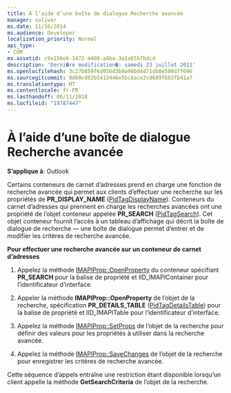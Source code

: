 ```yaml
---
title: À l’aide d’une boîte de dialogue Recherche avancée
manager: soliver
ms.date: 11/16/2014
ms.audience: Developer
localization_priority: Normal
api_type:
- COM
ms.assetid: c9a156e6-3472-4409-a4ba-3a1a65b7bdcd
description: 'Derni�re modification�: samedi 23 juillet 2011'
ms.openlocfilehash: 3c27b859f6d056d3b9a98bd4d71db8e500dff696
ms.sourcegitcommit: 9d60cd82b5413446e5bc8ace2cd689f683fb41a7
ms.translationtype: MT
ms.contentlocale: fr-FR
ms.lasthandoff: 06/11/2018
ms.locfileid: "19787447"
---
```

# <a name="using-an-advanced-search-dialog-box"></a>À l’aide d’une boîte de dialogue Recherche avancée

  
  
**S’applique à**: Outlook 
  
Certains conteneurs de carnet d’adresses prend en charge une fonction de recherche avancée qui permet aux clients d’effectuer une recherche sur les propriétés de **PR_DISPLAY_NAME** ([PidTagDisplayName](pidtagdisplayname-canonical-property.md)). Conteneurs du carnet d’adresses qui prennent en charge les recherches avancées ont une propriété de l’objet conteneur appelée **PR_SEARCH** ([PidTagSearch](pidtagsearch-canonical-property.md)). Cet objet conteneur fournit l’accès à un tableau d’affichage qui décrit la boîte de dialogue de recherche — une boîte de dialogue permet d’entrer et de modifier les critères de recherche avancée.
  
 **Pour effectuer une recherche avancée sur un conteneur de carnet d’adresses**
  
1. Appelez la méthode [IMAPIProp::OpenProperty](imapiprop-openproperty.md) du conteneur spécifiant **PR_SEARCH** pour la balise de propriété et IID_IMAPIContainer pour l’identificateur d’interface. 
    
2. Appeler la méthode **IMAPIProp::OpenProperty** de l’objet de la recherche, spécification **PR_DETAILS_TABLE** ([PidTagDetailsTable](pidtagdetailstable-canonical-property.md)) pour la balise de propriété et IID_IMAPITable pour l’identificateur d’interface. 
    
3. Appelez la méthode [IMAPIProp::SetProps](imapiprop-setprops.md) de l’objet de la recherche pour définir des valeurs pour les propriétés à utiliser dans la recherche avancée. 
    
4. Appelez la méthode [IMAPIProp::SaveChanges](imapiprop-savechanges.md) de l’objet de la recherche pour enregistrer les critères de recherche avancée. 
    
Cette séquence d’appels entraîne une restriction étant disponible lorsqu’un client appelle la méthode **GetSearchCriteria** de l’objet de la recherche. 
  

